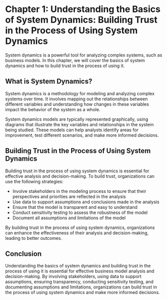 Chapter 1: Understanding the Basics of System Dynamics: Building Trust in the Process of Using System Dynamics
==============================================================================================================

System dynamics is a powerful tool for analyzing complex systems, such as business models. In this chapter, we will cover the basics of system dynamics and how to build trust in the process of using it.

What is System Dynamics?
------------------------

System dynamics is a methodology for modeling and analyzing complex systems over time. It involves mapping out the relationships between different variables and understanding how changes in these variables impact the behavior of the system as a whole.

System dynamics models are typically represented graphically, using diagrams that illustrate the key variables and relationships in the system being studied. These models can help analysts identify areas for improvement, test different scenarios, and make more informed decisions.

Building Trust in the Process of Using System Dynamics
------------------------------------------------------

Building trust in the process of using system dynamics is essential for effective analysis and decision-making. To build trust, organizations can use the following strategies:

* Involve stakeholders in the modeling process to ensure that their perspectives and priorities are reflected in the analysis
* Use data to support assumptions and conclusions made in the analysis
* Ensure that the model is transparent and easy to understand
* Conduct sensitivity testing to assess the robustness of the model
* Document all assumptions and limitations of the model

By building trust in the process of using system dynamics, organizations can enhance the effectiveness of their analysis and decision-making, leading to better outcomes.

Conclusion
----------

Understanding the basics of system dynamics and building trust in the process of using it is essential for effective business model analysis and decision-making. By involving stakeholders, using data to support assumptions, ensuring transparency, conducting sensitivity testing, and documenting assumptions and limitations, organizations can build trust in the process of using system dynamics and make more informed decisions.
